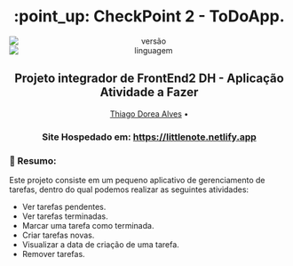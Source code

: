 <h1 align="center">:point_up: CheckPoint 2 - ToDoApp.</h1>

<div align="center">
<img style="display: block; margin: auto;" alt="versão" src="https://img.shields.io/badge/Vers%C3%A3o-1.0.0-blue?style=plastic&logo=exercism">
<img style="display: block; margin: auto;" alt="linguagem" src="https://img.shields.io/badge/Java%20script-6-red?style=plastic&logo=javascript">
</div>

<h2 align="center">Projeto integrador de FrontEnd2 DH - Aplicação Atividade a Fazer </h2>

<p align="center">
 <a href="#">Thiago Dorea Alves</a> • 
 <!-- <a href="#">Renato Lino Barros</a> • 
 <a href="#">Bruno Gomes</a> • 
 <a href="#">Tiago Saraiva</a> •  -->
</p>

<h3 align="center">Site Hospedado em: <a href="https://littlenote.netlify.app"> https://littlenote.netlify.app</a>  </h3>


### :pushpin: Resumo:
Este projeto consiste em um pequeno aplicativo de gerenciamento de tarefas, dentro do qual podemos realizar as seguintes atividades:

- Ver tarefas pendentes.
- Ver tarefas terminadas.
- Marcar uma tarefa como terminada.
- Criar tarefas novas.
- Visualizar a data de criação de uma tarefa.
- Remover tarefas.
